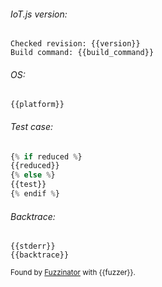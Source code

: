 ###### IoT.js version:

```
Checked revision: {{version}}
Build command: {{build_command}}
```

###### OS:

```
{{platform}}
```

###### Test case:

```javascript
{% if reduced %}
{{reduced}}
{% else %}
{{test}}
{% endif %}
```

###### Backtrace:

```
{{stderr}}
{{backtrace}}
```

<sup>Found by [Fuzzinator](http://fuzzinator.readthedocs.io/) with {{fuzzer}}.</sup>
